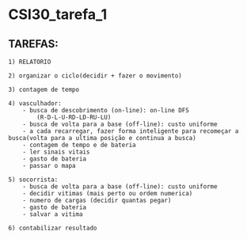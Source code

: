 # CSI30_tarefa_1

## TAREFAS:
	
	1) RELATORIO
	
	2) organizar o ciclo(decidir + fazer o movimento)
	
	3) contagem de tempo
	
	4) vasculhador:
		- busca de descobrimento (on-line): on-line DFS 
			(R-D-L-U-RD-LD-RU-LU)
		- busca de volta para a base (off-line): custo uniforme
		- a cada recarregar, fazer forma inteligente para recomeçar a busca(volta para a ultima posição e continua a busca)
		- contagem de tempo e de bateria
		- ler sinais vitais
		- gasto de bateria
		- passar o mapa
	
	5) socorrista:
		- busca de volta para a base (off-line): custo uniforme
		- decidir vitimas (mais perto ou ordem numerica)
		- numero de cargas (decidir quantas pegar)
		- gasto de bateria
		- salvar a vitima

	6) contabilizar resultado
